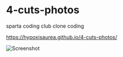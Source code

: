 # 4-cuts-photos
sparta coding club clone coding

https://hypoxisaurea.github.io/4-cuts-photos/

![Screenshot](https://user-images.githubusercontent.com/66839009/234760015-ca28377b-aca0-4ffc-8891-6cac22ae465c.JPG)

